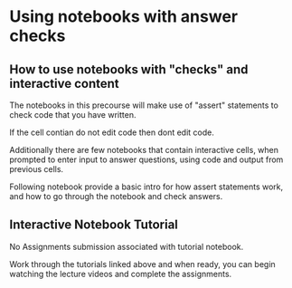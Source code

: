 # Using notebooks with answer checks

## How to use notebooks with "checks" and interactive content

The notebooks in this precourse will make use of "assert" statements to check code that you have written.

If the cell contian do not edit code then dont edit code.

Additionally there are few notebooks that contain interactive cells, when prompted to enter input to answer questions, using code and output from previous cells.

Following notebook provide a basic intro for how assert statements work, and how to go through the notebook and check answers.

## Interactive Notebook Tutorial

No Assignments submission associated with tutorial notebook.

Work through the tutorials linked above and when ready, you can begin watching the lecture videos and complete the assignments.


